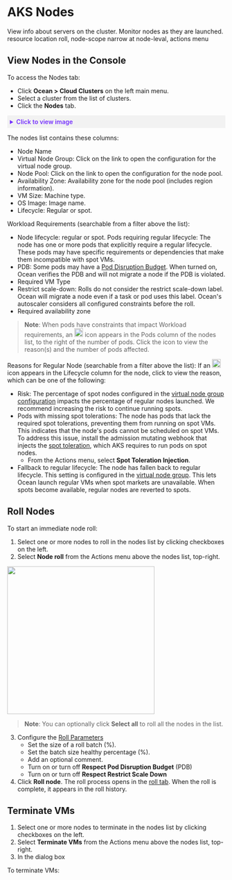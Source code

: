 <meta name="robots" content="noindex">

#  AKS Nodes

View info about servers on the cluster. Monitor nodes as they are launched. resource location
roll, node-scope narrow at node-leval, actions menu

## View Nodes in the Console

To access the Nodes tab:
* Click **Ocean > Cloud Clusters** on the left main menu.
* Select a cluster from the list of clusters.
* Click the **Nodes** tab.

<details style="background:#f2f2f2; padding:6px; margin:10px 0px 0px 0px">
   <summary markdown="span" style="color:#7632FE; font-weight:600">Click to view image</summary>

   <div style="padding-left:16px">

  <img width="1200" src="https://github.com/user-attachments/assets/45be4f9e-c4c1-4cf3-80c3-7e0c6f353fd2" />

</div>

</details>

The nodes list contains these columns:

* Node Name
* Virtual Node Group: Click on the link to open the configuration for the virtual node group.
* Node Pool: Click on the link to open the configuration for the node pool.
* Availability Zone: Availability zone for the node pool (includes region information).
* VM Size: Machine type.
* OS Image: Image name.
* Lifecycle: Regular or spot. 

Workload Requirements (searchable from a filter above the list): 

  * Node lifecycle: regular or spot. Pods requiring regular lifecycle: The node has one or more pods that explicitly require a regular lifecycle. These pods may have specific requirements or dependencies that make them incompatible with spot VMs.
  * PDB: Some pods may have a [Pod Disruption Budget](https://kubernetes.io/docs/concepts/workloads/pods/disruptions/#pod-disruption-budgets). When turned on, Ocean verifies the PDB and will not migrate a node if the PDB is violated. 
  * Required VM Type
  * Restrict scale-down: Rolls do not consider the restrict scale-down label. Ocean will migrate a node even if a task or pod uses this label. Ocean's autoscaler considers all configured constraints before the roll.
  * Required availability zone

>**Note**: When pods have constraints that impact Workload requirements, an <img width="20" src="" /> icon appears in the Pods column of the nodes list, to the right of the number of pods. Click the icon to view the reason(s) and the number of pods affected.

 
Reasons for Regular Node (searchable from a filter above the list): If an <img width="20" src="https://github.com/user-attachments/assets/996cb2d4-a58d-4cbc-9dd3-2d3122a398e0" /> icon appears in the Lifecycle column for the node, click to view the reason, which can be one of the following:
 * Risk: The percentage of spot nodes configured in the [virtual node group configuration]() impacts the percentage of regular nodes launched. We recommend increasing the risk to continue running spots.
 * Pods with missing spot tolerations: The node has pods that lack the required spot tolerations, preventing them from running on spot VMs. This indicates that the node's pods cannot be scheduled on spot VMs. To address this issue, install the admission mutating webhook that injects the [spot toleration](https://docs.spot.io/ocean/getting-started/aks/?id=step-4-automatic-spot-tolerance-injection-optional), which AKS requires to run pods on spot nodes.
    * From the Actions menu, select **Spot Toleration Injection**.
 * Fallback to regular lifecycle: The node has fallen back to regular lifecycle. This setting is configured in the [virtual node group](). This lets Ocean launch regular VMs when spot markets are unavailable. When spots become available, regular nodes are reverted to spots.

## Roll Nodes

To start an immediate node roll:

1. Select one or more nodes to roll in the nodes list by clicking checkboxes on the left.
2. Select **Node roll** from the Actions menu above the nodes list, top-right.

<img width="340" src="https://github.com/user-attachments/assets/48011095-350b-473c-b60d-b83cd3919c81" />

>**Note**: You can optionally click **Select all** to roll all the nodes in the list.

3.	Configure the [Roll Parameters](https://docs.spot.io/ocean/features/roll?id=roll-parameters)
    *  Set the size of a roll batch (%). 
    *  Set the batch size healthy percentage (%).
    *  Add an optional comment.
    *  Turn on or turn off **Respect Pod Disruption Budget** (PDB)
    *  Turn on or turn off **Respect Restrict Scale Down**
4. Click **Roll node**. The roll process opens in the [roll tab](https://docs.spot.io/ocean/features/roll?id=access-the-ocean-cluster-rolls-tab). When the roll is complete, it appears in the roll history.

## Terminate VMs

1. Select one or more nodes to terminate in the nodes list by clicking checkboxes on the left.
2. Select **Terminate VMs** from the Actions menu above the nodes list, top-right.
3. In the dialog box 

To terminate VMs:



